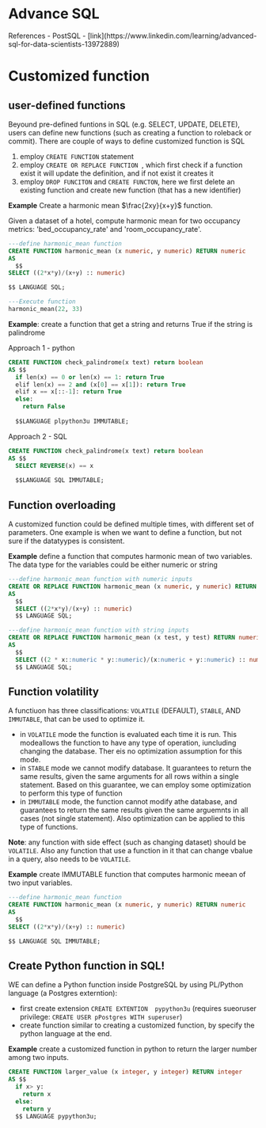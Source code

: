 <h1> Advance SQL</h1>
References
- PostSQL
- [link](https://www.linkedin.com/learning/advanced-sql-for-data-scientists-13972889)

# Customized function

## user-defined functions
Beyound pre-defined funtions in SQL (e.g. SELECT, UPDATE, DELETE), users can define new functions (such as creating a function to roleback or commit). There are couple of ways to define customized function is SQL
1. employ `CREATE FUNCTION` statement
2. employ `CREATE OR REPLACE FUNCTION `, which first check if a function exist it will update the definition, and if not exist it creates it
3. employ `DROP FUNCITON` and `CREATE FUNCTON`, here we first delete an existing function and create new function (that has a  new identifier)

__Example__ Create a harmonic mean $\frac{2xy}{x+y}$ function.

Given a dataset of a hotel, compute harmonic mean for two occupancy metrics: 'bed_occupancy_rate' and  'room_occupancy_rate'.
```SQL
---define harmonic_mean function
CREATE FUNCTION harmonic_mean (x numeric, y numeric) RETURN numeric
AS
  $$
SELECT ((2*x*y)/(x+y) :: numeric)

$$ LANGUAGE SQL;

---Execute function 
harmonic_mean(22, 33)
```

__Example__: create a function that get a string and returns True if the string is palindrome

Approach 1 - python
```sql
CREATE FUNCTION check_palindrome(x text) return boolean
AS $$
  if len(x) == 0 or len(x) == 1: return True
  elif len(x) == 2 and (x[0] == x[1]): return True
  elif x == x[::-1]: return True
  else:
    return False
      
  $$LANGUAGE plpython3u IMMUTABLE;
```
Approach 2 - SQL
```sql
CREATE FUNCTION check_palindrome(x text) return boolean
AS $$
  SELECT REVERSE(x) == x
      
  $$LANGUAGE SQL IMMUTABLE;
```

## Function overloading
A customized function could be defined multiple times, with different set of parameters. One example is when we want to define a function, but not sure if the datatyypes is consistent. 

__Example__ define a function that computes harmonic mean of two variables. The data type for the variables could be either numeric or string
```sql
---define harmonic_mean function with numeric inputs
CREATE OR REPLACE FUNCTION harmonic_mean (x numeric, y numeric) RETURN numeric
AS
  $$
  SELECT ((2*x*y)/(x+y) :: numeric)
  $$ LANGUAGE SQL;

---define harmonic_mean function with string inputs
CREATE OR REPLACE FUNCTION harmonic_mean (x test, y test) RETURN numeric
AS
  $$
  SELECT ((2 * x::numeric * y::numeric)/(x:numeric + y::numeric) :: numeric)
  $$ LANGUAGE SQL;
```

## Function volatility
A functiuon has three classifications: `VOLATILE` (DEFAULT), `STABLE`, AND `IMMUTABLE`, that can be used to optimize it. 
- in `VOLATILE` mode the function is evaluated each time it is run. This modeallows the function to have any type of operation, iuncluding changing the database. Ther eis no optimization assumption for this mode.
- in `STABLE` mode we cannot modify database. It guarantees to return the same results, given the same arguments for all rows within a single statement. Based on this guarantee, we can employ some optimization to perform this type of function
- in `IMMUTABLE` mode, the function cannot modify athe database, and guarantees to return the same results given the same arguemnts in all cases (not single statement). Also optimization can be applied to this type of functions.

__Note__: any function with side effect (such as changing dataset) should be `VOLATILE`. Also any function that use a function in it that can change vbalue in a query, also needs to be `VOLATILE`.

__Example__ create IMMUTABLE function that computes harmonic meean of two input variables.
```SQL
---define harmonic_mean function
CREATE FUNCTION harmonic_mean (x numeric, y numeric) RETURN numeric
AS
  $$
SELECT ((2*x*y)/(x+y) :: numeric)

$$ LANGUAGE SQL IMMUTABLE;
```

## Create Python function in SQL!
WE can define a Python function inside PostgreSQL by using PL/Python language (a Postgres externtion): 
- first create extension `CREATE EXTENTION  pypython3u` (requires sueoruser privilege: `CREATE USER pPostgres WITH superuser`)
- create function similar to creating a customized function, by specify the python language at the end.

__Example__ create a customized function in python to return the larger number among two inputs.
```sql
CREATE FUNCTION larger_value (x integer, y integer) RETURN integer
AS $$
  if x> y:
    return x
  else:
    return y
  $$ LANGUAGE pypython3u;
```










